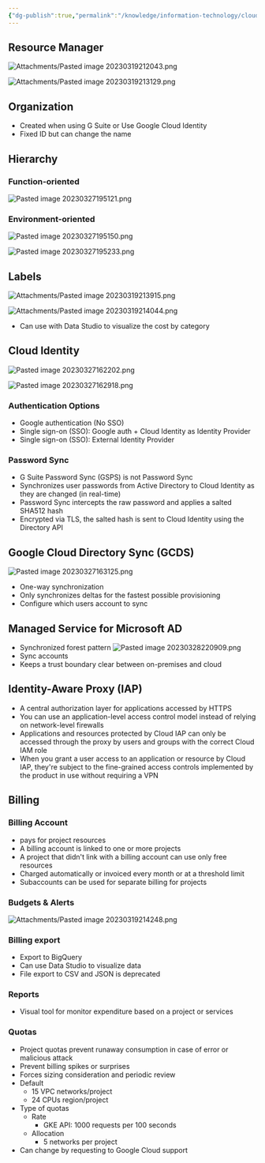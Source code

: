 ```yaml
---
{"dg-publish":true,"permalink":"/knowledge/information-technology/cloud/google-cloud/resource-management/","dgPassFrontmatter":true}
---
```


## Resource Manager
![Attachments/Pasted image 20230319212043.png](/img/user/Attachments/Pasted%20image%2020230319212043.png)

![Attachments/Pasted image 20230319213129.png](/img/user/Attachments/Pasted%20image%2020230319213129.png)
## Organization
- Created when using G Suite or Use Google Cloud Identity
- Fixed ID but can change the name
## Hierarchy
### Function-oriented
![Pasted image 20230327195121.png](/img/user/Attachments/Pasted%20image%2020230327195121.png)
### Environment-oriented
![Pasted image 20230327195150.png](/img/user/Attachments/Pasted%20image%2020230327195150.png)

![Pasted image 20230327195233.png](/img/user/Attachments/Pasted%20image%2020230327195233.png)
## Labels
![Attachments/Pasted image 20230319213915.png](/img/user/Attachments/Pasted%20image%2020230319213915.png)

![Attachments/Pasted image 20230319214044.png](/img/user/Attachments/Pasted%20image%2020230319214044.png)
- Can use with Data Studio to visualize the cost by category
## Cloud Identity
![Pasted image 20230327162202.png](/img/user/Attachments/Pasted%20image%2020230327162202.png)

![Pasted image 20230327162918.png](/img/user/Attachments/Pasted%20image%2020230327162918.png)
### Authentication Options
- Google authentication (No SSO)
- Single sign-on (SSO): Google auth + Cloud Identity as Identity Provider
- Single sign-on (SSO): External Identity Provider
### Password Sync
- G Suite Password Sync (GSPS) is not Password Sync
- Synchronizes user passwords from Active Directory to Cloud Identity as they are changed (in real-time)
- Password Sync intercepts the raw password and applies a salted SHA512 hash
- Encrypted via TLS, the salted hash is sent to Cloud Identity using the Directory API
## Google Cloud Directory Sync (GCDS)
![Pasted image 20230327163125.png](/img/user/Attachments/Pasted%20image%2020230327163125.png)

- One-way synchronization
- Only synchronizes deltas for the fastest possible provisioning
- Configure which users account to sync
## Managed Service for Microsoft AD
- Synchronized forest pattern ![Pasted image 20230328220909.png](/img/user/Attachments/Pasted%20image%2020230328220909.png)
- Sync accounts
- Keeps a trust boundary clear between on-premises and cloud
## Identity-Aware Proxy (IAP)
- A central authorization layer for applications accessed by HTTPS
- You can use an application-level access control model instead of relying on network-level firewalls
- Applications and resources protected by Cloud IAP can only be accessed through the proxy by users and groups with the correct Cloud IAM role
- When you grant a user access to an application or resource by Cloud IAP, they're subject to the fine-grained access controls implemented by the product in use without requiring a VPN
## Billing
### Billing Account
- pays for project resources
- A billing account is linked to one or more projects
- A project that didn't link with a billing account can use only free resources
- Charged automatically or invoiced every month or at a threshold limit
- Subaccounts can be used for separate billing for projects
### Budgets & Alerts
![Attachments/Pasted image 20230319214248.png](/img/user/Attachments/Pasted%20image%2020230319214248.png)
### Billing export
- Export to BigQuery
- Can use Data Studio to visualize data
- File export to CSV and JSON is deprecated
### Reports
- Visual tool for monitor expenditure based on a project or services
### Quotas
- Project quotas prevent runaway consumption in case of error or malicious attack
- Prevent billing spikes or surprises
- Forces sizing consideration and periodic review
- Default
	- 15 VPC networks/project
	- 24 CPUs region/project
- Type of quotas
	- Rate
		- GKE API: 1000 requests per 100 seconds
	- Allocation
		- 5 networks per project
- Can change by requesting to Google Cloud support
